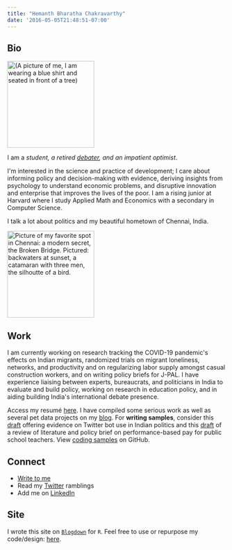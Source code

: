 ```yaml
---
title: "Hemanth Bharatha Chakravarthy"
date: '2016-05-05T21:48:51-07:00'
---
```


## Bio

<img alt = '(A picture of me, I am wearing a blue shirt and seated in front of a tree)' width='200' src='/post/hemanth.jpg'/>

I am a _student, a retired [debater](https://www.edexlive.com/news/2018/aug/02/meet-indias-youngest-debate-guns-who-matched-wits-with-the-best-in-the-world-3562.html), and an impatient optimist_. 

I'm interested in the science and practice of development; I care about informing policy and decision-making with evidence, deriving insights from psychology to understand economic problems, and disruptive innovation and enterprise that improves the lives of the poor. I am a rising junior at Harvard where I study Applied Math and Economics with a secondary in Computer Science. 

I talk a lot about politics and my beautiful hometown of Chennai, India.

<img alt = 'Picture of my favorite spot in Chennai: a modern secret, the Broken Bridge. Pictured: backwaters at sunset, a catamaran with three men, the silhoutte of a bird.' width='200' src='/./about_files/56764725_2145881622145000_3600959293169336320_o.jpg'/>

## Work

I am currently working on research tracking the COVID-19 pandemic's effects on Indian migrants, randomized trials on migrant loneliness, networks, and productivity and on regularizing labor supply amongst casual construction workers, and on writing policy briefs for J-PAL. I have experience liaising between experts, bureaucrats, and politicians in India to evaluate and build policy, working on research in education policy, and in aiding building India's international debate presence.

Access my resumé [here](https://www.dropbox.com/s/j9y4md59lo4m5rv/BharathaChakravarthy_Hemanth_resume_jun20.pdf?dl=0). I have compiled some serious work as well as several pet data projects on my [blog](https://www.b-hemanth.com/). For **writing samples**, consider this [draft](https://www.b-hemanth.com/2020/05/17/twitter-botocracy-evidence-from-the-use-of-twitter-bots-by-modi-s-bjp-in-india/) offering evidence on Twitter bot use in Indian politics and this [draft](https://www.b-hemanth.com/2020/06/04/lessons-on-teacher-pay-policy-brief-on-performance-based-pay-for-teachers/) of a review of literature and policy brief on performance-based pay for public school teachers. View [coding samples](https://github.com/b-hemanth) on GitHub.

## Connect

- [Write to me](mailto:hemanthbharathachakravarthy@college.harvard.edu) 
- Read my [Twitter](https://twitter.com/hemanth2510) ramblings
- Add me on [LinkedIn](https://www.linkedin.com/in/b-hemanth/)

## Site

I wrote this site on [`Blogdown`](https://bookdown.org/yihui/blogdown/) for `R`. Feel free to use or repurpose my code/design: [here](https://github.com/b-hemanth/my_page).
